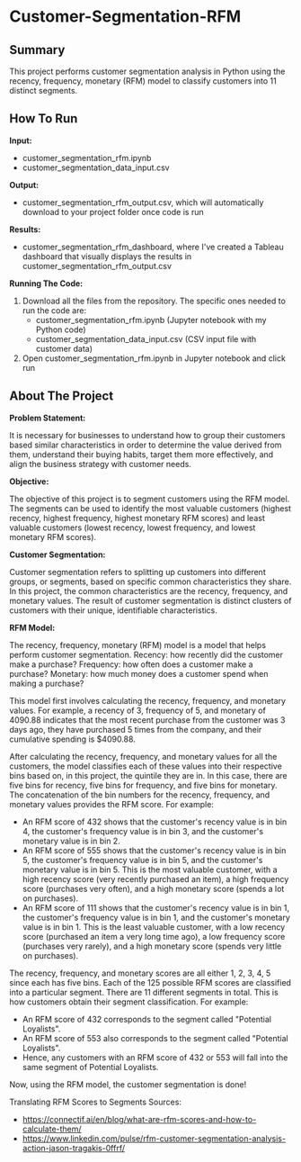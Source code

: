 # Customer-Segmentation-RFM

## Summary

This project performs customer segmentation analysis in Python using the recency, frequency, monetary (RFM) model to classify customers into 11 distinct segments.

## How To Run 

**Input:** 
- customer_segmentation_rfm.ipynb
- customer_segmentation_data_input.csv
  
**Output:**
- customer_segmentation_rfm_output.csv, which will automatically download to your project folder once code is run

**Results:**
- customer_segmentation_rfm_dashboard, where I've created a Tableau dashboard that visually displays the results in customer_segmentation_rfm_output.csv 

**Running The Code:**
1. Download all the files from the repository. The specific ones needed to run the code are:
   - customer_segmentation_rfm.ipynb (Jupyter notebook with my Python code)
   - customer_segmentation_data_input.csv (CSV input file with customer data)
2. Open customer_segmentation_rfm.ipynb in Jupyter notebook and click run

## About The Project

**Problem Statement:**

It is necessary for businesses to understand how to group their customers based similar characteristics in order to determine the value derived from them, understand their buying habits, target them more effectively, and align the business strategy with customer needs. 

**Objective:**

The objective of this project is to segment customers using the RFM model. The segments can be used to identify the most valuable customers (highest recency, highest frequency, highest monetary RFM scores) and least valuable customers (lowest recency, lowest frequency, and lowest monetary RFM scores). 

**Customer Segmentation:**

Customer segmentation refers to splitting up customers into different groups, or segments, based on specific common characteristics they share. In this project, the common characteristics are the recency, frequency, and monetary values. The result of customer segmentation is distinct clusters of customers with their unique, identifiable characteristics. 

**RFM Model:**

The recency, frequency, monetary (RFM) model is a model that helps perform customer segmentation. 
Recency: how recently did the customer make a purchase?
Frequency: how often does a customer make a purchase?
Monetary: how much money does a customer spend when making a purchase?

This model first involves calculating the recency, frequency, and monetary values. For example, a recency of 3, frequency of 5, and monetary of 4090.88 indicates that the most recent purchase from the customer was 3 days ago, they have purchased 5 times from the company, and their cumulative spending is $4090.88. 

After calculating the recency, frequency, and monetary values for all the customers, the model classifies each of these values into their respective bins based on, in this project, the quintile they are in. In this case, there are five bins for recency, five bins for frequency, and five bins for monetary. The concatenation of the bin numbers for the recency, frequency, and monetary values provides the RFM score. For example:
- An RFM score of 432 shows that the customer's recency value is in bin 4, the customer's frequency value is in bin 3, and the customer's monetary value is in bin 2.
- An RFM score of 555 shows that the customer's recency value is in bin 5, the customer's frequency value is in bin 5, and the customer's monetary value is in bin 5. This is the most valuable customer, with a high recency score (very recently purchased an item), a high frequency score (purchases very often), and a high monetary score (spends a lot on purchases).
- An RFM score of 111 shows that the customer's recency value is in bin 1, the customer's frequency value is in bin 1, and the customer's monetary value is in bin 1. This is the least valuable customer, with a low recency score (purchased an item a very long time ago), a low frequency score (purchases very rarely), and a high monetary score (spends very little on purchases).

The recency, frequency, and monetary scores are all either 1, 2, 3, 4, 5 since each has five bins. Each of the 125 possible RFM scores are classified into a particular segment. There are 11 different segments in total. This is how customers obtain their segment classification. For example:
- An RFM score of 432 corresponds to the segment called "Potential Loyalists".
- An RFM score of 553 also corresponds to the segment called "Potential Loyalists".
- Hence, any customers with an RFM score of 432 or 553 will fall into the same segment of Potential Loyalists.

Now, using the RFM model, the customer segmentation is done!

Translating RFM Scores to Segments Sources: 
- https://connectif.ai/en/blog/what-are-rfm-scores-and-how-to-calculate-them/
- https://www.linkedin.com/pulse/rfm-customer-segmentation-analysis-action-jason-tragakis-0ffrf/
